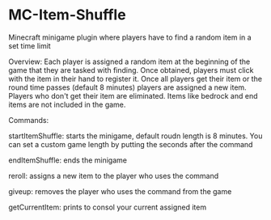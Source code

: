 # MC-Item-Shuffle
Minecraft minigame plugin where players have to find a random item in a set time limit

Overview: Each player is assigned a random item at the beginning of the game that they are tasked with finding. Once obtained, players must click with the item in their hand to
register it. Once all players get their item or the round time passes (default 8 minutes) players are assigned a new item. Players who don't get their item are eliminated. 
Items like bedrock and end items are not included in the game.

Commands:

  startItemShuffle: starts the minigame, default roudn length is 8 minutes. You can set a custom game length by putting the seconds after the command
  
  endItemShuffle: ends the minigame
  
  reroll: assigns a new item to the player who uses the command
  
  giveup: removes the player who uses the command from the game
  
  getCurrentItem: prints to consol your current assigned item
